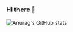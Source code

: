 ### Hi there 👋

![Anurag's GitHub stats](https://github-readme-stats.vercel.app/api?username=justbrenkman&count_private=true&theme=github_dark&show_icons=true)

<!--
**JustBrenkman/justbrenkman** is a ✨ _special_ ✨ repository because its `README.md` (this file) appears on your GitHub profile.

Here are some ideas to get you started:

- 🔭 I’m currently working on ...
- 🌱 I’m currently learning ...
- 👯 I’m looking to collaborate on ...
- 🤔 I’m looking for help with ...
- 💬 Ask me about ...
- 📫 How to reach me: ...
- 😄 Pronouns: ...
- ⚡ Fun fact: ...
-->
